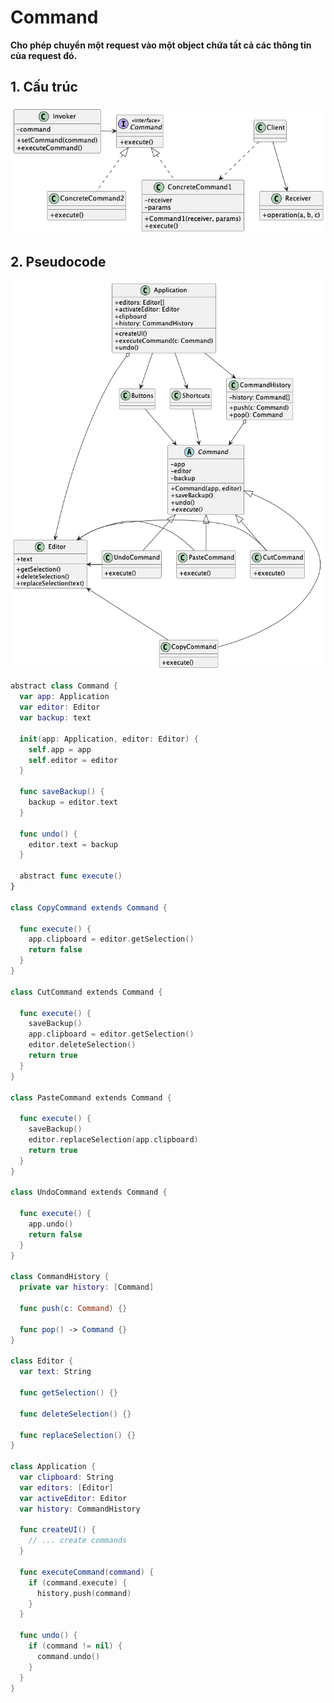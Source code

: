 # Command
**Cho phép chuyển một request vào một object chứa tất cả các thông tin của request đó.**

## 1. Cấu trúc

![Command structure](/out//00.diagrams/02.design-parterns/03.behaviral-parterns/command_structure/Command%20Structure.png)

## 2. Pseudocode
![Command Pseudocode](/out//00.diagrams/02.design-parterns/03.behaviral-parterns/command_pseudo_code/Command%20Pseudocode.png)


```swift
abstract class Command {
  var app: Application
  var editor: Editor
  var backup: text

  init(app: Application, editor: Editor) {
    self.app = app
    self.editor = editor
  }

  func saveBackup() {
    backup = editor.text
  }

  func undo() {
    editor.text = backup
  }
  
  abstract func execute()
}

class CopyCommand extends Command {

  func execute() {
    app.clipboard = editor.getSelection()
    return false
  }
}

class CutCommand extends Command {

  func execute() {
    saveBackup()
    app.clipboard = editor.getSelection()
    editor.deleteSelection()
    return true
  }
}

class PasteCommand extends Command {

  func execute() {
    saveBackup()
    editor.replaceSelection(app.clipboard)
    return true
  }
}

class UndoCommand extends Command {

  func execute() {
    app.undo()
    return false
  }
}

class CommandHistory {
  private var history: [Command]

  func push(c: Command) {}

  func pop() -> Command {}
}

class Editor {
  var text: String

  func getSelection() {}

  func deleteSelection() {}

  func replaceSelection() {}
}

class Application {
  var clipboard: String
  var editors: [Editor]
  var activeEditor: Editor
  var history: CommandHistory

  func createUI() {
    // ... create commands
  }

  func executeCommand(command) {
    if (command.execute) {
      history.push(command)
    }
  }

  func undo() {
    if (command != nil) {
      command.undo()
    }
  }
}

```